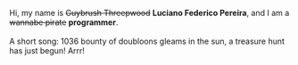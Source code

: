 Hi, my name is ~~Guybrush Threepwood~~ **Luciano Federico Pereira**, and I am a ~~wannabe pirate~~ **programmer**.<br><br>A short song: 1036 bounty of doubloons gleams in the sun, a treasure hunt has just begun! Arrr!
